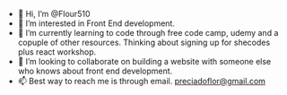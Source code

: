 - 👋 Hi, I’m @Flour510
- 👀 I’m interested in Front End development.
- 🌱 I’m currently learning to code through free code camp, udemy and a copuple of other resources. Thinking about signing up for shecodes plus react workshop.
- 💞️ I’m looking to collaborate on building a website with someone else who knows about front end development.
- 📫 Best way to reach me is through email. preciadoflor@gmail.com

<!---
Flour510/Flour510 is a ✨ special ✨ repository because its `README.md` (this file) appears on your GitHub profile.
You can click the Preview link to take a look at your changes.
--->
